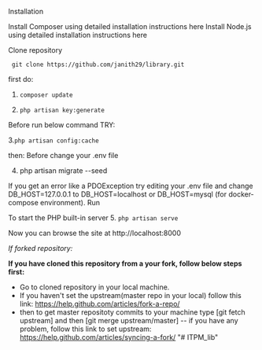 Installation

Install Composer using detailed installation instructions here
Install Node.js using detailed installation instructions here

Clone repository

     git clone https://github.com/janith29/library.git
    
first do:

1. `composer update`

2. `php artisan key:generate`



Before run below command TRY:

3.`php artisan config:cache`


then:
Before
change your .env file 

4. php artisan migrate --seed

If you get an error like a PDOException try editing your .env file and change DB_HOST=127.0.0.1 to DB_HOST=localhost or DB_HOST=mysql (for docker-compose environment).
Run

To start the PHP built-in server
5. `php artisan serve `


Now you can browse the site at http://localhost:8000

*If forked repository:*

**If you have cloned this repository from a your fork, follow below steps first:**

- Go to cloned repository in your local machine.
- If you haven't set the upstream(master repo in your local) follow this link: https://help.github.com/articles/fork-a-repo/
- then to get master repositoty commits to your machine type [git fetch upstream] and then [git merge upstream/master]
-- if you have any problem, follow this link to set upstream: https://help.github.com/articles/syncing-a-fork/
"# ITPM_lib" 
